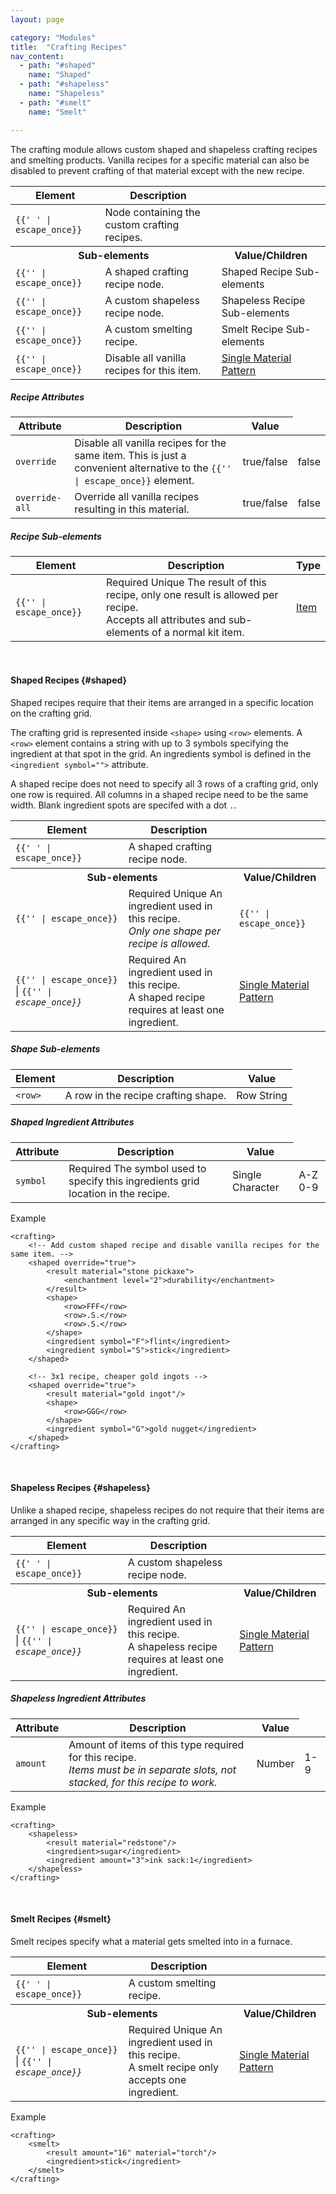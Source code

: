 ```yaml
---
layout: page

category: "Modules"
title:  "Crafting Recipes"
nav_content:
  - path: "#shaped"
    name: "Shaped"
  - path: "#shapeless"
    name: "Shapeless"
  - path: "#smelt"
    name: "Smelt"

---
```


The crafting module allows custom shaped and shapeless crafting recipes and smelting products. Vanilla recipes for a specific material can also be disabled to prevent crafting of that material except with the new recipe.
<div class='table-responsive'>
  <table class='table table-striped table-condensed'>
    <thead>
      <tr>
        <th>Element</th>
        <th>Description</th>
        <th></th>
      </tr>
    </thead>
    <tbody>
      <tr>
        <td>
          <span class='highlight'>
            <code>{{'<crafting> </crafting>' | escape_once}}</code>
          </span>
        </td>
        <td>
          Node containing the custom crafting recipes.
        </td>
        <td></td>
      </tr>
      <tr>
        <th colspan='2'>Sub-elements</th>
        <th>Value/Children</th>
      </tr>
      <tr>
        <td>
          <span class='highlight'>
            <code>{{'<shaped>' | escape_once}}</code>
          </span>
        </td>
        <td>
          <a class='left-ref-link' href='#shaped'><i class="fa fa-chevron-down"></i></a>
          A shaped crafting recipe node.
        </td>
        <td>
          <span class='label label-default'>Shaped Recipe Sub-elements</span>
        </td>
      </tr>
      <tr>
        <td>
          <span class='highlight'>
            <code>{{'<shapeless>' | escape_once}}</code>
          </span>
        </td>
        <td>
          <a class='left-ref-link' href='#shapeless'><i class="fa fa-chevron-down"></i></a>
          A custom shapeless recipe node.
        </td>
        <td>
          <span class='label label-default'>Shapeless Recipe Sub-elements</span>
        </td>
      </tr>
      <tr>
        <td>
          <span class='highlight'>
            <code>{{'<smelt>' | escape_once}}</code>
          </span>
        </td>
        <td>
          <a class='left-ref-link' href='#smelt'><i class="fa fa-chevron-down"></i></a>
          A custom smelting recipe.
        </td>
        <td>
          <span class='label label-default'>Smelt Recipe Sub-elements</span>
        </td>
      </tr>
      <tr>
        <td>
          <span class='highlight'>
            <code>{{'<disable>' | escape_once}}</code>
          </span>
        </td>
        <td>Disable all vanilla recipes for this item.</td>
        <td>
          <a href='/reference/inventory#material_matchers'>Single Material Pattern</a>
        </td>
      </tr>
    </tbody>
  </table>
</div>
<h5>Recipe Attributes</h5>
<div class='table-responsive'>
  <table class='table table-striped table-condensed'>
    <thead>
      <tr>
        <th>Attribute</th>
        <th>Description</th>
        <th>Value</th>
      </tr>
    </thead>
    <tbody>
      <tr>
        <td>
          <code>override</code>
        </td>
        <td>
          Disable all vanilla recipes for the same item. This is just a convenient alternative to the
          <code>{{'<disable>' | escape_once}}</code>
          element.
        </td>
        <td>
          <span class='label label-primary'>true/false</span>
        </td>
        <td>false</td>
      </tr>
      <tr>
        <td>
          <code>override-all</code>
        </td>
        <td>
          Override all vanilla recipes resulting in this material.
        </td>
        <td>
          <span class='label label-primary'>true/false</span>
        </td>
        <td>false</td>
      </tr>
    </tbody>
  </table>
</div>
<h5>Recipe Sub-elements</h5>
<div class='table-responsive'>
  <table class='table table-striped table-condensed'>
    <thead>
      <tr>
        <th>Element</th>
        <th>Description</th>
        <th>Type</th>
      </tr>
    </thead>
    <tbody>
      <tr>
        <td>
          <span class='highlight'>
            <code>{{'<result>' | escape_once}}</code>
          </span>
        </td>
        <td>
          <span class='label label-danger'>Required</span>
          <span class='label label-warning' title='Only one of this child permitted per parent'>Unique</span>
          The result of this recipe, only one result is allowed per recipe.
          <br/>
          Accepts all attributes and sub-elements of a normal kit item.
        </td>
        <td>
          <a href='/modules/items'>Item</a>
        </td>
      </tr>
    </tbody>
  </table>
</div>
<br/>

#### Shaped Recipes {#shaped}
Shaped recipes require that their items are arranged in a specific location on the crafting grid.

The crafting grid is represented inside `<shape>` using `<row>` elements.
A `<row>` element contains a string with up to 3 symbols specifying the ingredient at that spot in the grid.
An ingredients symbol is defined in the `<ingredient symbol="">` attribute.

A shaped recipe does not need to specify all 3 rows of a crafting grid, only one row is required.
All columns in a shaped recipe need to be the same width.
Blank ingredient spots are specifed with a dot `.`.
<div class='table-responsive'>
  <table class='table table-striped table-condensed'>
    <thead>
      <tr>
        <th>Element</th>
        <th>Description</th>
        <th></th>
      </tr>
    </thead>
    <tbody>
      <tr>
        <td>
          <span class='highlight'>
            <code>{{'<shaped> </shaped>' | escape_once}}</code>
          </span>
        </td>
        <td>
          A shaped crafting recipe node.
        </td>
        <td></td>
      </tr>
      <tr>
        <th colspan='2'>Sub-elements</th>
        <th>Value/Children</th>
      </tr>
      <tr>
        <td>
          <span class='highlight'>
            <code>{{'<shape>' | escape_once}}</code>
          </span>
        </td>
        <td>
          <span class='label label-danger'>Required</span>
          <span class='label label-warning' title='Only one of this child permitted per parent'>Unique</span>
          An ingredient used in this recipe.
          <br/>
          <i>Only one shape per recipe is allowed.</i>
        </td>
        <td>
          <span class='highlight'>
            <code>{{'<row>' | escape_once}}</code>
          </span>
        </td>
      </tr>
      <tr>
        <td>
          <span class='highlight'>
            <code>{{'<ingredient>' | escape_once}}</code>
          </span>
          |
          <span class='highlight'>
            <code>{{'<i>' | escape_once}}</code>
          </span>
        </td>
        <td>
          <span class='label label-danger'>Required</span>
          An ingredient used in this recipe.
          <br/>
          A shaped recipe requires at least one ingredient.
        </td>
        <td>
          <a href='/reference/inventory#material_matchers'>Single Material Pattern</a>
        </td>
      </tr>
    </tbody>
  </table>
</div>
<h5>Shape Sub-elements</h5>
<div class='table-responsive'>
  <table class='table table-striped table-condensed'>
    <thead>
      <tr>
        <th>Element</th>
        <th>Description</th>
        <th>Value</th>
      </tr>
    </thead>
    <tbody>
      <tr>
        <td>
          <span class='highlight'>
            <code>&lt;row&gt;</code>
          </span>
        </td>
        <td>
          A row in the recipe crafting shape.
        </td>
        <td>
          <span class='label label-default'>Row String</span>
        </td>
      </tr>
    </tbody>
  </table>
</div>
<h5>Shaped Ingredient Attributes</h5>
<div class='table-responsive'>
  <table class='table table-striped table-condensed'>
    <thead>
      <tr>
        <th>Attribute</th>
        <th>Description</th>
        <th>Value</th>
      </tr>
    </thead>
    <tbody>
      <tr>
        <td>
          <code>symbol</code>
        </td>
        <td>
          <span class='label label-danger'>Required</span>
          The symbol used to specify this ingredients grid location in the recipe.
        </td>
        <td>
          <span class='label label-primary'>Single Character</span>
        </td>
        <td>A-Z 0-9</td>
      </tr>
    </tbody>
  </table>
</div>
Example

    <crafting>
        <!-- Add custom shaped recipe and disable vanilla recipes for the same item. -->
        <shaped override="true">
            <result material="stone pickaxe">
                <enchantment level="2">durability</enchantment>
            </result>
            <shape>
                <row>FFF</row>
                <row>.S.</row>
                <row>.S.</row>
            </shape>
            <ingredient symbol="F">flint</ingredient>
            <ingredient symbol="S">stick</ingredient>
        </shaped>

        <!-- 3x1 recipe, cheaper gold ingots -->
        <shaped override="true">
            <result material="gold ingot"/>
            <shape>
                <row>GGG</row>
            </shape>
            <ingredient symbol="G">gold nugget</ingredient>
        </shaped>
    </crafting>


<br/>

#### Shapeless Recipes {#shapeless}
Unlike a shaped recipe, shapeless recipes do not require that their items are arranged in any specific way in the crafting grid.
<div class='table-responsive'>
  <table class='table table-striped table-condensed'>
    <thead>
      <tr>
        <th>Element</th>
        <th>Description</th>
        <th></th>
      </tr>
    </thead>
    <tbody>
      <tr>
        <td>
          <span class='highlight'>
            <code>{{'<shapeless> </shapeless>' | escape_once}}</code>
          </span>
        </td>
        <td>
          A custom shapeless recipe node.
        </td>
        <td></td>
      </tr>
      <tr>
        <th colspan='2'>Sub-elements</th>
        <th>Value/Children</th>
      </tr>
      <tr>
        <td>
          <span class='highlight'>
            <code>{{'<ingredient>' | escape_once}}</code>
          </span>
          |
          <span class='highlight'>
            <code>{{'<i>' | escape_once}}</code>
          </span>
        </td>
        <td>
          <span class='label label-danger'>Required</span>
          An ingredient used in this recipe.
          <br/>
          A shapeless recipe requires at least one ingredient.
        </td>
        <td>
          <a href='/reference/inventory#material_matchers'>Single Material Pattern</a>
        </td>
      </tr>
    </tbody>
  </table>
</div>
<h5>Shapeless Ingredient Attributes</h5>
<div class='table-responsive'>
  <table class='table table-striped table-condensed'>
    <thead>
      <tr>
        <th>Attribute</th>
        <th>Description</th>
        <th>Value</th>
      </tr>
    </thead>
    <tbody>
      <tr>
        <td>
          <code>amount</code>
        </td>
        <td>
          Amount of items of this type required for this recipe.
          <br/>
          <i>Items must be in separate slots, not stacked, for this recipe to work.</i>
        </td>
        <td>
          <span class='label label-primary'>Number</span>
        </td>
        <td>1-9</td>
      </tr>
    </tbody>
  </table>
</div>
Example

    <crafting>
        <shapeless>
            <result material="redstone"/>
            <ingredient>sugar</ingredient>
            <ingredient amount="3">ink sack:1</ingredient>
        </shapeless>
    </crafting>

<br/>

#### Smelt Recipes {#smelt}
Smelt recipes specify what a material gets smelted into in a furnace.
<div class='table-responsive'>
  <table class='table table-striped table-condensed'>
    <thead>
      <tr>
        <th>Element</th>
        <th>Description</th>
        <th></th>
      </tr>
    </thead>
    <tbody>
      <tr>
        <td>
          <span class='highlight'>
            <code>{{'<smelt> </smelt>' | escape_once}}</code>
          </span>
        </td>
        <td>
          A custom smelting recipe.
        </td>
        <td></td>
      </tr>
      <tr>
        <th colspan='2'>Sub-elements</th>
        <th>Value/Children</th>
      </tr>
      <tr>
        <td>
          <span class='highlight'>
            <code>{{'<ingredient>' | escape_once}}</code>
          </span>
          |
          <span class='highlight'>
            <code>{{'<i>' | escape_once}}</code>
          </span>
        </td>
        <td>
          <span class='label label-danger'>Required</span>
          <span class='label label-warning' title='Only one of this child permitted per parent'>Unique</span>
          An ingredient used in this recipe.
          <br/>
          A smelt recipe only accepts one ingredient.
        </td>
        <td>
          <a href='/reference/inventory#material_matchers'>Single Material Pattern</a>
        </td>
      </tr>
    </tbody>
  </table>
</div>
Example

    <crafting>
        <smelt>
            <result amount="16" material="torch"/>
            <ingredient>stick</ingredient>
        </smelt>
    </crafting>
